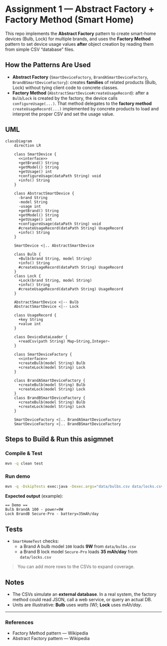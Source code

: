 # Assignment 1 — Abstract Factory + Factory Method (Smart Home)

This repo implements the **Abstract Factory** pattern to create smart-home devices (Bulb, Lock) for multiple brands, and uses the **Factory Method** pattern to set device usage values **after** object creation by reading them from simple CSV “database” files.



## How the Patterns Are Used

- **Abstract Factory** (`SmartDeviceFactory`, `BrandASmartDeviceFactory`, `BrandBSmartDeviceFactory`): creates **families** of related products (Bulb, Lock) without tying client code to concrete classes.
- **Factory Method** (`AbstractSmartDevice#createUsageRecord`): after a `Bulb`/`Lock` is created by the factory, the device calls `configureUsage(...)`. That method delegates to the **factory method** `createUsageRecord(...)` implemented by concrete products to load and interpret the proper CSV and set the usage value.

## UML 


```mermaid
classDiagram
    direction LR

    class SmartDevice {
      <<interface>>
      +getBrand() String
      +getModel() String
      +getUsage() int
      +configureUsage(dataPath String) void
      +info() String
    }

    class AbstractSmartDevice {
      -brand String
      -model String
      -usage int
      +getBrand() String
      +getModel() String
      +getUsage() int
      +configureUsage(dataPath String) void
      #createUsageRecord(dataPath String) UsageRecord
      +info() String
    }

    SmartDevice <|.. AbstractSmartDevice

    class Bulb {
      +Bulb(brand String, model String)
      +info() String
      #createUsageRecord(dataPath String) UsageRecord
    }
    class Lock {
      +Lock(brand String, model String)
      +info() String
      #createUsageRecord(dataPath String) UsageRecord
    }

    AbstractSmartDevice <|-- Bulb
    AbstractSmartDevice <|-- Lock

    class UsageRecord {
      +key String
      +value int
    }

    class DeviceDataLoader {
      +readCsv(path String) Map~String,Integer~
    }

    class SmartDeviceFactory {
      <<interface>>
      +createBulb(model String) Bulb
      +createLock(model String) Lock
    }

    class BrandASmartDeviceFactory {
      +createBulb(model String) Bulb
      +createLock(model String) Lock
    }
    class BrandBSmartDeviceFactory {
      +createBulb(model String) Bulb
      +createLock(model String) Lock
    }

    SmartDeviceFactory <|.. BrandASmartDeviceFactory
    SmartDeviceFactory <|.. BrandBSmartDeviceFactory
```

## Steps to Build & Run this asigmnet



### Compile & Test
```bash
mvn -q clean test
```

### Run demo
```bash
mvn -q -DskipTests exec:java -Dexec.args="data/bulbs.csv data/locks.csv"
```

**Expected output** (example):
```
== Demo ==
Bulb BrandA 100 - power=9W
Lock BrandB Secure-Pro - battery=35mAh/day
```

## Tests

- `SmartHomeTest` checks:
  - a Brand A bulb model `100` loads **9W** from `data/bulbs.csv`
  - a Brand B lock model `Secure-Pro` loads **35 mAh/day** from `data/locks.csv`

> You can add more rows to the CSVs to expand coverage.

## Notes

- The CSVs simulate an **external database**. In a real system, the factory method could read JSON, call a web service, or query an actual DB.
- Units are illustrative: **Bulb** uses *watts (W)*; **Lock** uses *mAh/day*.

---

### References 

- Factory Method pattern — Wikipedia  
- Abstract Factory pattern — Wikipedia
```

